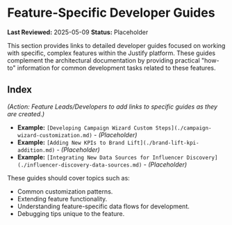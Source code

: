 # Feature-Specific Developer Guides

**Last Reviewed:** 2025-05-09
**Status:** Placeholder

This section provides links to detailed developer guides focused on working with specific, complex features within the Justify platform. These guides complement the architectural documentation by providing practical "how-to" information for common development tasks related to these features.

## Index

_(Action: Feature Leads/Developers to add links to specific guides as they are created.)_

- **Example:** `[Developing Campaign Wizard Custom Steps](./campaign-wizard-customization.md)` - _(Placeholder)_
- **Example:** `[Adding New KPIs to Brand Lift](./brand-lift-kpi-addition.md)` - _(Placeholder)_
- **Example:** `[Integrating New Data Sources for Influencer Discovery](./influencer-discovery-data-sources.md)` - _(Placeholder)_

These guides should cover topics such as:

- Common customization patterns.
- Extending feature functionality.
- Understanding feature-specific data flows for development.
- Debugging tips unique to the feature.

